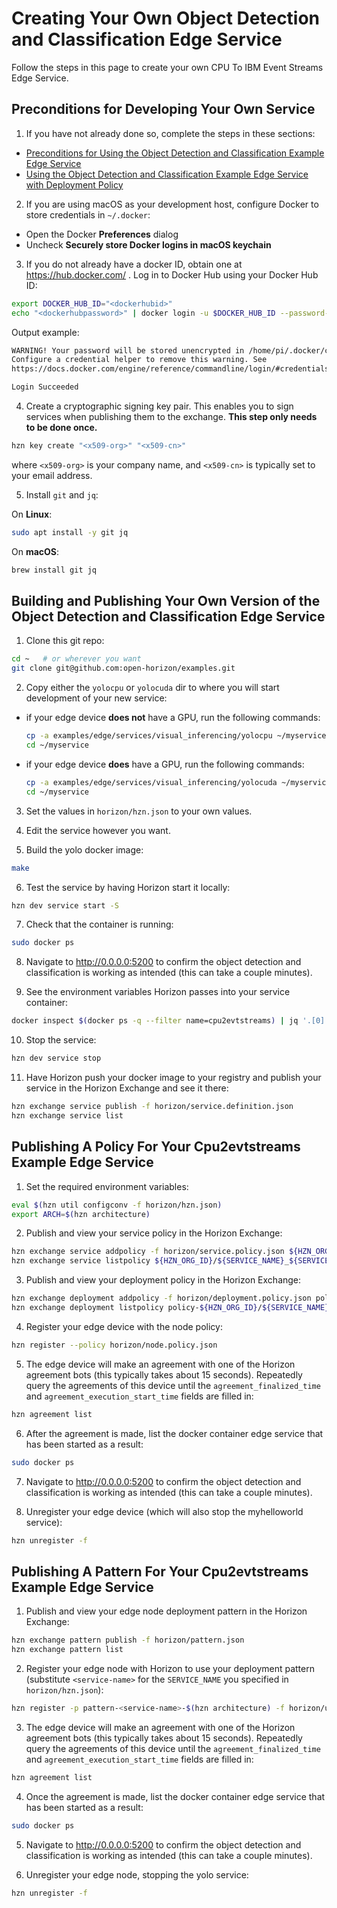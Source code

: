 # Creating Your Own Object Detection and Classification Edge Service

Follow the steps in this page to create your own CPU To IBM Event Streams Edge Service.

## Preconditions for Developing Your Own Service

1. If you have not already done so, complete the steps in these sections:

  - [Preconditions for Using the Object Detection and Classification Example Edge Service](UsingPolicy.md#preconditions)
  - [Using the Object Detection and Classification Example Edge Service with Deployment Policy](UsingPolicy.md#-using-the-object-detection-and-classification-example-edge-service-with-deployment-policy)

2. If you are using macOS as your development host, configure Docker to store credentials in `~/.docker`:

  - Open the Docker **Preferences** dialog
  - Uncheck **Securely store Docker logins in macOS keychain**

3. If you do not already have a docker ID, obtain one at https://hub.docker.com/ . Log in to Docker Hub using your Docker Hub ID:

  ```bash
  export DOCKER_HUB_ID="<dockerhubid>"
  echo "<dockerhubpassword>" | docker login -u $DOCKER_HUB_ID --password-stdin
  ```

  Output example:

  ```bash
  WARNING! Your password will be stored unencrypted in /home/pi/.docker/config.json.
  Configure a credential helper to remove this warning. See
  https://docs.docker.com/engine/reference/commandline/login/#credentials-store

  Login Succeeded
  ```

4. Create a cryptographic signing key pair. This enables you to sign services when publishing them to the exchange. **This step only needs to be done once.**

  ```bash
  hzn key create "<x509-org>" "<x509-cn>"
  ```

  where `<x509-org>` is your company name, and `<x509-cn>` is typically set to your email address.

5. Install `git` and `jq`:

  On **Linux**:

  ```bash
  sudo apt install -y git jq
  ```

  On **macOS**:

  ```bash
  brew install git jq
  ```

## <a id=build-publish-your-yolo> Building and Publishing Your Own Version of the Object Detection and Classification Edge Service


1. Clone this git repo:
  ```bash
  cd ~   # or wherever you want
  git clone git@github.com:open-horizon/examples.git
  ```

2. Copy either the `yolocpu` or `yolocuda` dir to where you will start development of your new service:
- if your edge device **does not** have a GPU, run the following commands:
  ```bash
  cp -a examples/edge/services/visual_inferencing/yolocpu ~/myservice     # or wherever
  cd ~/myservice
  ```
- if your edge device **does** have a GPU, run the following commands:
  ```bash
  cp -a examples/edge/services/visual_inferencing/yolocuda ~/myservice     # or wherever
  cd ~/myservice
  ```

3. Set the values in `horizon/hzn.json` to your own values.

4. Edit the service however you want.

5. Build the yolo docker image:
  ```bash
  make
  ```

6. Test the service by having Horizon start it locally:
  ```bash
  hzn dev service start -S
  ```

7. Check that the container is running:
  ```bash
  sudo docker ps 
  ```

8. Navigate to http://0.0.0.0:5200 to confirm the object detection and classification is working as intended (this can take a couple minutes).

9. See the environment variables Horizon passes into your service container:
  ```bash
  docker inspect $(docker ps -q --filter name=cpu2evtstreams) | jq '.[0].Config.Env'
  ```

10. Stop the service:
  ```bash
  hzn dev service stop
  ```

11. Have Horizon push your docker image to your registry and publish your service in the Horizon Exchange and see it there:
  ```bash
  hzn exchange service publish -f horizon/service.definition.json
  hzn exchange service list
  ```

## Publishing A Policy For Your Cpu2evtstreams Example Edge Service

1. Set the required environment variables:
  ```bash
  eval $(hzn util configconv -f horizon/hzn.json)
  export ARCH=$(hzn architecture)
  ```

2. Publish and view your service policy in the Horizon Exchange:
  ```bash
  hzn exchange service addpolicy -f horizon/service.policy.json ${HZN_ORG_ID}/${SERVICE_NAME}_${SERVICE_VERSION}_${ARCH}
  hzn exchange service listpolicy ${HZN_ORG_ID}/${SERVICE_NAME}_${SERVICE_VERSION}_${ARCH}
  ```

3. Publish and view your deployment policy in the Horizon Exchange:
  ```bash
  hzn exchange deployment addpolicy -f horizon/deployment.policy.json policy-${HZN_ORG_ID}/${SERVICE_NAME}_${SERVICE_VERSION}
  hzn exchange deployment listpolicy policy-${HZN_ORG_ID}/${SERVICE_NAME}_${SERVICE_VERSION}
  ```

4. Register your edge device with the node policy:
  ```bash
  hzn register --policy horizon/node.policy.json
  ```
  
5. The edge device will make an agreement with one of the Horizon agreement bots (this typically takes about 15 seconds). Repeatedly query the agreements of this device until the `agreement_finalized_time` and `agreement_execution_start_time` fields are filled in:

  ```bash
  hzn agreement list
  ```
  
6. After the agreement is made, list the docker container edge service that has been started as a result:

  ```bash
  sudo docker ps
  ```

7. Navigate to http://0.0.0.0:5200 to confirm the object detection and classification is working as intended (this can take a couple minutes).

8. Unregister your edge device (which will also stop the myhelloworld service):

  ```bash
  hzn unregister -f
  ```
  
## Publishing A Pattern For Your Cpu2evtstreams Example Edge Service

1. Publish and view your edge node deployment pattern in the Horizon Exchange:

  ```bash
  hzn exchange pattern publish -f horizon/pattern.json
  hzn exchange pattern list
  ```

2. Register your edge node with Horizon to use your deployment pattern (substitute `<service-name>` for the `SERVICE_NAME` you specified in `horizon/hzn.json`):
  ```bash
  hzn register -p pattern-<service-name>-$(hzn architecture) -f horizon/userinput.json
  ```

3. The edge device will make an agreement with one of the Horizon agreement bots (this typically takes about 15 seconds). Repeatedly query the agreements of this device until the `agreement_finalized_time` and `agreement_execution_start_time` fields are filled in:
  ```bash
  hzn agreement list
  ```

4. Once the agreement is made, list the docker container edge service that has been started as a result:
  ```bash
  sudo docker ps
  ```
5. Navigate to http://0.0.0.0:5200 to confirm the object detection and classification is working as intended (this can take a couple minutes).

6. Unregister your edge node, stopping the yolo service:
```bash
hzn unregister -f
```
